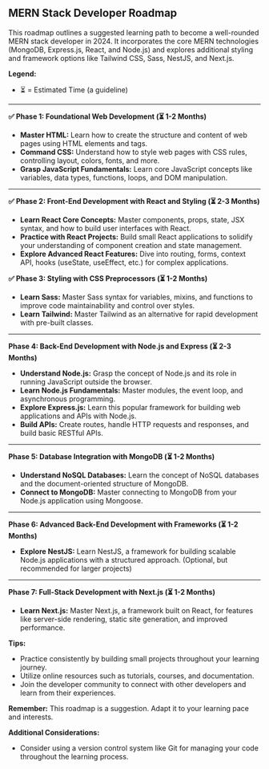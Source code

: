 ## MERN Stack Developer Roadmap

This roadmap outlines a suggested learning path to become a well-rounded MERN stack developer in 2024. It incorporates the core MERN technologies (MongoDB, Express.js, React, and Node.js) and explores additional styling and framework options like Tailwind CSS, Sass, NestJS, and Next.js.

**Legend:**

* ⏳ = Estimated Time (a guideline)

---

**✅ Phase 1: Foundational Web Development (⏳ 1-2 Months)**

* **Master HTML:** Learn how to create the structure and content of web pages using HTML elements and tags.
* **Command CSS:** Understand how to style web pages with CSS rules, controlling layout, colors, fonts, and more.
* **Grasp JavaScript Fundamentals:** Learn core JavaScript concepts like variables, data types, functions, loops, and DOM manipulation.

---

**✅ Phase 2: Front-End Development with React and Styling (⏳ 2-3 Months)**

* **Learn React Core Concepts:** Master components, props, state, JSX syntax, and how to build user interfaces with React.
* **Practice with React Projects:** Build small React applications to solidify your understanding of component creation and state management.
* **Explore Advanced React Features:** Dive into routing, forms, context API, hooks (useState, useEffect, etc.) for complex applications.

**✅ Phase 3: Styling with CSS Preprocessors (⏳ 1-2 Months)**

* **Learn Sass:** Master Sass syntax for variables, mixins, and functions to improve code maintainability and control over styles.
* **Learn Tailwind:**  Master Tailwind as an alternative for rapid development with pre-built classes.

---

**Phase 4: Back-End Development with Node.js and Express (⏳ 2-3 Months)**

* **Understand Node.js:** Grasp the concept of Node.js and its role in running JavaScript outside the browser.
* **Learn Node.js Fundamentals:** Master modules, the event loop, and asynchronous programming.
* **Explore Express.js:** Learn this popular framework for building web applications and APIs with Node.js.
* **Build APIs:** Create routes, handle HTTP requests and responses, and build basic RESTful APIs.

---

**Phase 5: Database Integration with MongoDB (⏳ 1-2 Months)**

* **Understand NoSQL Databases:** Learn the concept of NoSQL databases and the document-oriented structure of MongoDB.
* **Connect to MongoDB:** Master connecting to MongoDB from your Node.js application using Mongoose.

---

**Phase 6: Advanced Back-End Development with Frameworks (⏳ 1-2 Months)**

* **Explore NestJS:** Learn NestJS, a framework for building scalable Node.js applications with a structured approach. (Optional, but recommended for larger projects)

---

**Phase 7: Full-Stack Development with Next.js (⏳ 1-2 Months)**

* **Learn Next.js:** Master Next.js, a framework built on React, for features like server-side rendering, static site generation, and improved performance.

**Tips:**

* Practice consistently by building small projects throughout your learning journey.
* Utilize online resources such as tutorials, courses, and documentation.
* Join the developer community to connect with other developers and learn from their experiences.

**Remember:** This roadmap is a suggestion. Adapt it to your learning pace and interests.

**Additional Considerations:**

* Consider using a version control system like Git for managing your code throughout the learning process.
